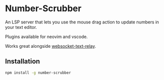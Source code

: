 # Number-Scrubber
An LSP server that lets you use the mouse drag action to update numbers in your text editor.

Plugins available for neovim and vscode.

Works great alongside [websocket-text-relay](https://github.com/niels4/websocket-text-relay).


## Installation

```sh
npm install -g number-scrubber
```
